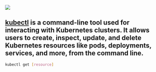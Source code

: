 ![](https://geekflare.com/wp-content/uploads/2021/03/kubectl.jpg)

## [kubectl](https://kubernetes.io/docs/reference/kubectl/) is a command-line tool used for interacting with Kubernetes clusters. It allows users to create, inspect, update, and delete Kubernetes resources like pods, deployments, services, and more, from the command line.






```bash
kubectl get [resource]
```
